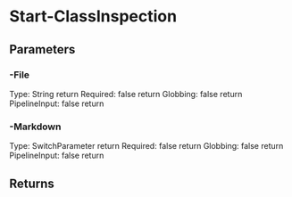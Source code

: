 # Start-ClassInspection

## Parameters

### -File

Type: String  return
Required: false  return
Globbing: false  return
PipelineInput: false  return

### -Markdown

Type: SwitchParameter  return
Required: false  return
Globbing: false  return
PipelineInput: false  return

## Returns


